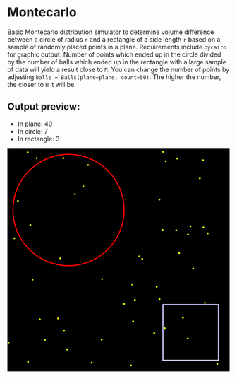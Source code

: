 # Montecarlo
Basic Montecarlo distribution simulator to determine volume difference between a circle of radius `r` and a rectangle of a side length `r` based on a sample of randomly placed points in a plane. Requirements include `pycairo` for graphic output. Number of points which ended up in the circle divided by the number of balls which ended up in the rectangle with a large sample of data will yield a result close to `Π`. You can change the number of points by adjusting `balls = Balls(plane=plane, count=50)`. The higher the number, the closer to `Π` it will be.

## Output preview: 
- In plane: 40
- In circle: 7
- In rectangle: 3

![montecarlo](montecarlo.png)
